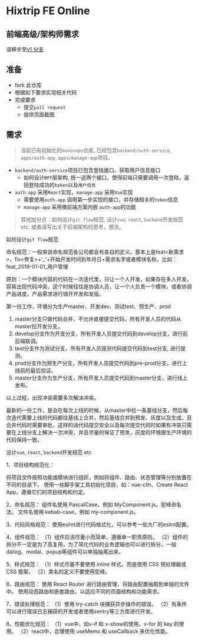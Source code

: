 # Hixtrip FE Online

## 前端高级/架构师需求

请移步至[v1 分支](https://github.com/hixtrip/fe-online/tree/v1)

## 准备

- fork 此仓库
- 根据如下要求实现相关代码
- 完成要求
  - 提交`pull request`
  - 提供页面截图

## 需求

> 当前已有初始化的`monorepo`仓库, 已经包含`backend/auth-service`, `apps/auth-app`, `apps/manage-app`项目。

- `backend/auth-service`项目已包含登陆接口、获取用户信息接口
  - 如何设计`BFF`层架构, 统一这两个接口，使得前端只需要调用一次登陆，返回登陆成功的`token`以及`用户信息`
- `auth-app` 采用`React`实现，`manage-app` 采用`Vue`实现
  - 需要使用`auth-app` 调用第一步实现的接口，并存储相关的`token`信息
  - `manage-app` 采用微前端方案内嵌 `auth-app`的功能

> 其他加分点：如何设计`git flow`规范, 设计`vue`, `react`, `backend`开发规范 etc. 或者请写出关于前端架构的思考，想法。


如何设计`git flow`规范

命名规范：一般来说命名规范各公司都会有各自的定义，基本上是feat<新需求>，fix<修复>+'_'+开始开发时间到年月日+需求名字或者模块名称，比如：feat_2019-01-01_用户管理

原则：一个模块内容的代码在一次迭代里，只让一个人开发，如果存在多人开发，容易出现代码冲突，这个时候往往是协调人员，让一个人负责一个模块，或者协调产品进度，产品需求进行错开开发和发版。

第一份工作，环境分为生产master、开发dev、测试test、预生产、prod
1. master分支只做代码合并，不允许直接提交代码，所有开发人员的代码从master拉开发分支。
2. develop分支作为开发分支，所有开发人员提交代码到develop分支，进行前后端联调。
3. test分支作为测试分支，所有开发人员提测代码提交代码到test分支, 进行提测。
4. prod分支作为预生产分支，所有开发人员提交代码到pre-prod分支，进行上线前的最后验证。
5. master分支作为生产分支，所有开发人员提交代码到master分支，进行线上发布。

以上过程，出现冲突需要多次解决冲突。


最新的一份工作，是会在每次上线的时候，从master中拉一条基线分支，然后每次迭代需要上线的代码都往基线上合并，然后基线合并到预发、灰度以及生成，且合并代码时需要审批，这样的话代码提交安全以及每次提交代码时如果有冲突只需要在上线分支上解决一次冲突，并且尽量的保证了预发，灰度的环境跟生产环境的代码保持一致。

设计`vue`, `react`, `backend`开发规范 etc

1、项目结构规范化：

将项目文件按照功能或模块进行组织，例如将组件、路由、状态管理等分别放置在不同的目录下。
使用一些脚手架工具初始化项目，如：vue-clih、Create React App，遵循它们的项目结构和约定。

2、命名规范：
组件名使用 PascalCase，例如 MyComponent.js。驼峰命名法。
文件名使用 kebab-case，例如 my-component.js。

3、代码风格规范：
使用eslint进行代码格式化，可以参考一些大厂的eslint配置。

4、组件规范：
（1）组件应该尽量小而简单，遵循单一职责原则。
（2）组件的拆分不一定是为了高复用，为了简化代码的业务逻辑也可以进行拆分。一般dailog、modal、popup等组件可以单独抽离出来。

5、样式规范：
（1）样式尽量不要使用 inline 样式，而是使用 CSS 预处理器或 CSS 框架。
（2）类名的定义不要使用驼峰。

6、路由规范：
使用 React Router 进行路由管理，将路由配置抽取到单独的文件中。
使用动态路由和嵌套路由，以适应不同的页面结构和功能需求。

7、错误处理规范：
（1）使用 try-catch 块捕获异步操作的错误。
（2）有条件可以进行错误日志捕获的开发或者使用sentry等三方库进行开发。

8、性能优化规范：
（1）vue中，如v-if 和 v-show的使用，v-for 的 key 的使用。
（2）react中，合理使用 useMemo 和 useCallback 来优化性能。